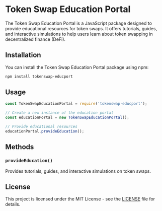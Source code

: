 # Token Swap Education Portal

The Token Swap Education Portal is a JavaScript package designed to provide educational resources for token swaps. It offers tutorials, guides, and interactive simulations to help users learn about token swapping in decentralized finance (DeFi).

## Installation

You can install the Token Swap Education Portal package using npm:

```bash
npm install tokenswap-educport
```

## Usage

```javascript
const TokenSwapEducationPortal = require('tokenswap-educport');

// Create a new instance of the education portal
const educationPortal = new TokenSwapEducationPortal();

// Provide educational resources
educationPortal.provideEducation();
```

## Methods

### `provideEducation()`

Provides tutorials, guides, and interactive simulations on token swaps.

## License

This project is licensed under the MIT License - see the [LICENSE](LICENSE) file for details.

